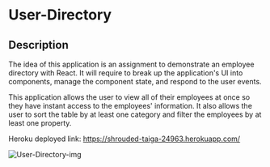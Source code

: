 # User-Directory

## Description

The idea of this application is an assignment to demonstrate an employee directory with React. It will require to break up the application's UI into components, manage the component state, and respond to the user events.

This application allows the user to view all of their employees at once so they have instant access to the employees' information. It also allows the user to sort the table by at least one category and filter the employees by at least one property.


Heroku deployed link: https://shrouded-taiga-24963.herokuapp.com/


![User-Directory-img](https://user-images.githubusercontent.com/60679626/97795502-3021e600-1bc4-11eb-97fe-a93da7ef97c5.PNG)
